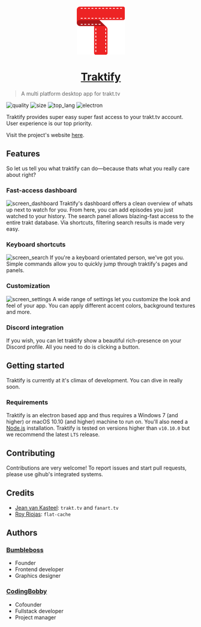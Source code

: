<p align="center">
  <img src="assets/icons/traktify/512x512.png" width="128"/>
</p>

<h1 align="center"> <a href="https://codingbobby.xyz/traktify">Traktify</a> </h1>

> A multi platform desktop app for trakt.tv

![quality][quality]
![size][size]
![top_lang][top_lang]
![electron][electron]

Traktify provides super easy super fast access to your trakt.tv account. User experience is our top priority.

Visit the project's website [here](https://codingbobby.xyz/traktify).


## Features
So let us tell you what traktify can do—because thats what you really care about right?

### Fast-access dashboard
![screen_dashboard](https://i.imgur.com/XOTBUlz.png)
Traktify's dashboard offers a clean overview of whats up next to watch for you. From here, you can add episodes you just watched to your history. The search panel allows blazing-fast access to the entire trakt database. Via shortcuts, filtering search results is made very easy.

### Keyboard shortcuts
![screen_search](https://i.imgur.com/8TTo3hg.png)
If you're a keyboard orientated person, we've got you. Simple commands allow you to quickly jump through traktify's pages and panels.

### Customization
![screen_settings](https://i.imgur.com/GCv198t.png)
A wide range of settings let you customize the look and feel of your app. You can apply different accent colors, background textures and more.

### Discord integration
If you wish, you can let traktify show a beautiful rich-presence on your Discord profile. All you need to do is clicking a button.


## Getting started
Traktify is currently at it's climax of development. You can dive in really soon.

### Requirements
Traktify is an electron based app and thus requires a Windows 7 (and higher) or macOS 10.10 (and higher) machine to run on. You'll also need a [Node.js](https://nodejs.org/en/download/) installation. Traktify is tested on versions higher than `v10.10.0` but we recommend the latest `LTS` release.


## Contributing
Contributions are very welcome! To report issues and start pull requests, please use gihub's integrated systems.


## Credits
   - [Jean van Kasteel](https://github.com/vankasteelj): `trakt.tv` and `fanart.tv`
   - [Roy Riojas](https://github.com/royriojas): `flat-cache`


## Authors

### [Bumbleboss](https://github.com/Bumbleboss)
   - Founder
   - Frontend developer
   - Graphics designer

### [CodingBobby](https://github.com/CodingBobby)
   - Cofounder
   - Fullstack developer
   - Project manager


<!-- long links -->
[top_lang]: https://img.shields.io/github/languages/top/CodingBobby/traktify.svg?style=flat-square
[quality]: https://img.shields.io/codacy/grade/a68c06c191d54df0879b854c05c2ea79/master.svg?style=flat-square
[electron]: https://img.shields.io/github/package-json/dependency-version/CodingBobby/traktify/dev/electron.svg?style=flat-square
[size]: https://img.shields.io/github/repo-size/CodingBobby/traktify.svg?style=flat-square
